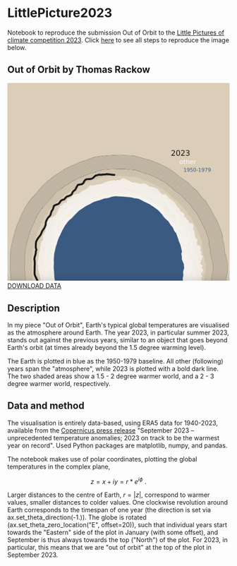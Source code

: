 # LittlePicture2023
Notebook to reproduce the submission Out of Orbit to the [Little Pictures of climate competition 2023](https://climate.esa.int/en/littlepicturescompetition/). Click [here](./LittlePictures_ERA5_global_2t.ipynb) to see all steps to reproduce the image below.

## Out of Orbit by Thomas Rackow

![Out of Orbit](LittlePicture_OutOfOrbit.jpg)
[DOWNLOAD DATA](https://climate.copernicus.eu/sites/default/files/custom-uploads/Page%20Uploads/September%2023%20CB/PR/era5_daily_series_2t_global_1940-2023.csv)

## Description

In my piece "Out of Orbit", Earth's typical global temperatures are visualised as the atmosphere around Earth. The year 2023, in particular summer 2023, stands out against the previous years, similar to an object that goes beyond Earth's orbit (at times already beyond the 1.5 degree warming level).

The Earth is plotted in blue as the 1950-1979 baseline. All other (following) years span the "atmosphere", while 2023 is plotted with a bold dark line. The two shaded areas show a 1.5 - 2 degree warmer world, and a 2 - 3 degree warmer world, respectively.

## Data and method

The visualisation is entirely data-based, using ERA5 data for 1940-2023, available from the [Copernicus press release](https://climate.copernicus.eu/copernicus-september-2023-unprecedented-temperature-anomalies) "September 2023 – unprecedented temperature anomalies; 2023 on track to be the warmest year on record". Used Python packages are matplotlib, numpy, and pandas. 

The notebook makes use of polar coordinates, plotting the global temperatures in the complex plane,

$$ z = x + iy = r * e^{i \phi} \text{ .} $$

Larger distances to the centre of Earth, $r = | z |$, correspond to warmer values, smaller distances to colder values. One clockwise revolution around Earth corresponds to the timespan of one year (the direction is set via ax.set_theta_direction(-1.)). The globe is rotated (ax.set_theta_zero_location("E", offset=20)), such that individual years start towards the "Eastern" side of the plot in January (with some offset), and September is thus always towards the top ("North") of the plot. For 2023, in particular, this means that we are "out of orbit" at the top of the plot in September 2023.
